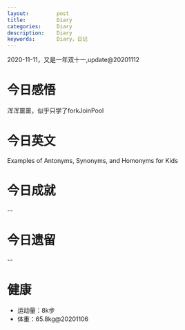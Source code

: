 ```yaml
---
layout:     	post
title:      	Diary
categories: 	Diary
description:   	Diary
keywords: 		Diary，日记 
---
```


2020-11-11，又是一年双十一,update@20201112

# 今日感悟

浑浑噩噩，似乎只学了forkJoinPool

# 今日英文

Examples of Antonyms, Synonyms, and Homonyms for Kids

# 今日成就

--

# 今日遗留

--

# 健康

- 运动量：8k步
- 体重：65.8kg@20201106























